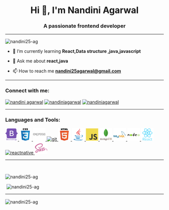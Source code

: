 <h1 align="center">Hi 👋, I'm Nandini Agarwal</h1>
<h3 align="center">A passionate frontend developer</h3>

<hr>
<p align="left"> <img src="https://komarev.com/ghpvc/?username=nandini25-ag&label=Profile%20views&color=0e75b6&style=flat" alt="nandini25-ag" /> </p>

- 🌱 I’m currently learning **React,Data structure ,java,javascript**

- 💬 Ask me about **react,java**

- 📫 How to reach me **nandini25agarwal@gmail.com**
<hr>

<h3 align="left">Connect with me:</h3>
<p align="left">
<a href="https://linkedin.com/in/nandini agarwal" target="blank"><img align="center" src="https://raw.githubusercontent.com/rahuldkjain/github-profile-readme-generator/master/src/images/icons/Social/linked-in-alt.svg" alt="nandini agarwal" height="30" width="40" /></a>
<a href="https://www.hackerrank.com/nandiniagarwal" target="blank"><img align="center" src="https://raw.githubusercontent.com/rahuldkjain/github-profile-readme-generator/master/src/images/icons/Social/hackerrank.svg" alt="nandiniagarwal" height="30" width="40" /></a>
<a href="https://www.leetcode.com/nandiniagarwal" target="blank"><img align="center" src="https://raw.githubusercontent.com/rahuldkjain/github-profile-readme-generator/master/src/images/icons/Social/leet-code.svg" alt="nandiniagarwal" height="30" width="40" /></a>
</p>
<hr>


<h3 align="left">Languages and Tools:</h3>
<p align="left"> <a href="https://getbootstrap.com" target="_blank" rel="noreferrer"> <img src="https://raw.githubusercontent.com/devicons/devicon/master/icons/bootstrap/bootstrap-plain-wordmark.svg" alt="bootstrap" width="40" height="40"/> </a> <a href="https://www.w3schools.com/css/" target="_blank" rel="noreferrer"> <img src="https://raw.githubusercontent.com/devicons/devicon/master/icons/css3/css3-original-wordmark.svg" alt="css3" width="40" height="40"/> </a> <a href="https://expressjs.com" target="_blank" rel="noreferrer"> <img src="https://raw.githubusercontent.com/devicons/devicon/master/icons/express/express-original-wordmark.svg" alt="express" width="40" height="40"/> </a> <a href="https://git-scm.com/" target="_blank" rel="noreferrer"> <img src="https://www.vectorlogo.zone/logos/git-scm/git-scm-icon.svg" alt="git" width="40" height="40"/> </a> <a href="https://www.w3.org/html/" target="_blank" rel="noreferrer"> <img src="https://raw.githubusercontent.com/devicons/devicon/master/icons/html5/html5-original-wordmark.svg" alt="html5" width="40" height="40"/> </a> <a href="https://www.java.com" target="_blank" rel="noreferrer"> <img src="https://raw.githubusercontent.com/devicons/devicon/master/icons/java/java-original.svg" alt="java" width="40" height="40"/> </a> <a href="https://developer.mozilla.org/en-US/docs/Web/JavaScript" target="_blank" rel="noreferrer"> <img src="https://raw.githubusercontent.com/devicons/devicon/master/icons/javascript/javascript-original.svg" alt="javascript" width="40" height="40"/> </a> <a href="https://www.mongodb.com/" target="_blank" rel="noreferrer"> <img src="https://raw.githubusercontent.com/devicons/devicon/master/icons/mongodb/mongodb-original-wordmark.svg" alt="mongodb" width="40" height="40"/> </a> <a href="https://www.mysql.com/" target="_blank" rel="noreferrer"> <img src="https://raw.githubusercontent.com/devicons/devicon/master/icons/mysql/mysql-original-wordmark.svg" alt="mysql" width="40" height="40"/> </a> <a href="https://nodejs.org" target="_blank" rel="noreferrer"> <img src="https://raw.githubusercontent.com/devicons/devicon/master/icons/nodejs/nodejs-original-wordmark.svg" alt="nodejs" width="40" height="40"/> </a> <a href="https://reactjs.org/" target="_blank" rel="noreferrer"> <img src="https://raw.githubusercontent.com/devicons/devicon/master/icons/react/react-original-wordmark.svg" alt="react" width="40" height="40"/> </a> <a href="https://reactnative.dev/" target="_blank" rel="noreferrer"> <img src="https://reactnative.dev/img/header_logo.svg" alt="reactnative" width="40" height="40"/> </a> <a href="https://sass-lang.com" target="_blank" rel="noreferrer"> <img src="https://raw.githubusercontent.com/devicons/devicon/master/icons/sass/sass-original.svg" alt="sass" width="40" height="40"/> </a> </p>
<hr>
<br>

<p><img align="left" src="https://github-readme-stats.vercel.app/api/top-langs?username=nandini25-ag&show_icons=true&locale=en&layout=compact" alt="nandini25-ag" /></p>
<br>

<p>&nbsp;<img align="center" src="https://github-readme-stats.vercel.app/api?username=nandini25-ag&show_icons=true&locale=en" alt="nandini25-ag" /></p>

<hr>
<p><img align="center" src="https://github-readme-streak-stats.herokuapp.com/?user=nandini25-ag&" alt="nandini25-ag" /></p>

